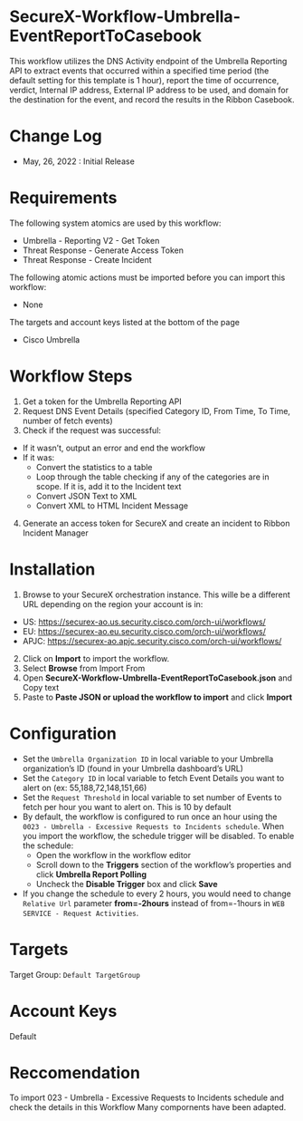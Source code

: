 # SecureX-Workflow-Umbrella-EventReportToCasebook
This workflow utilizes the DNS Activity endpoint of the Umbrella Reporting API to extract events that occurred within a specified time period (the default setting for this template is 1 hour), report the time of occurrence, verdict, Internal IP address, External IP address to be used, and domain for the destination for the event, and record the results in the Ribbon Casebook.

# Change Log
- May, 26, 2022 : Initial Release

# Requirements
The following system atomics are used by this workflow:
- Umbrella - Reporting V2 - Get Token
- Threat Response - Generate Access Token
- Threat Response - Create Incident

The following atomic actions must be imported before you can import this workflow:
- None

The targets and account keys listed at the bottom of the page
- Cisco Umbrella

# Workflow Steps
1. Get a token for the Umbrella Reporting API
2. Request DNS Event Details (specified Category ID, From Time, To Time, number of fetch events)
3. Check if the request was successful:
 - If it wasn’t, output an error and end the workflow
 - If it was:
   - Convert the statistics to a table
   - Loop through the table checking if any of the categories are in scope. If it is, add it to the Incident text
   - Convert JSON Text to XML
   - Convert XML to HTML Incident Message
4. Generate an access token for SecureX and create an incident to Ribbon Incident Manager

# Installation
1. Browse to your SecureX orchestration instance. This wille be a different URL depending on the region your account is in:
 - US: https://securex-ao.us.security.cisco.com/orch-ui/workflows/
 - EU: https://securex-ao.eu.security.cisco.com/orch-ui/workflows/
 - APJC: https://securex-ao.apjc.security.cisco.com/orch-ui/workflows/
2. Click on **Import** to import the workflow.
3. Select **Browse** from Import From
4. Open **SecureX-Workflow-Umbrella-EventReportToCasebook.json** and Copy text
5. Paste to **Paste JSON or upload the workflow to import** and click **Import**

# Configuration
- Set the `Umbrella Organization ID` in local variable to your Umbrella organization’s ID (found in your Umbrella dashboard’s URL)
- Set the `Category ID` in local variable to fetch Event Details you want to alert on (ex: 55,188,72,148,151,66)
- Set the `Request Threshold` in local variable to set number of Events to fetch  per hour you want to alert on. This is 10 by default
- By default, the workflow is configured to run once an hour using the `0023 - Umbrella - Excessive Requests to Incidents schedule`. When you import the workflow, the schedule trigger will be disabled. To enable the schedule:
  - Open the workflow in the workflow editor
  - Scroll down to the **Triggers** section of the workflow’s properties and click **Umbrella Report Polling**
  - Uncheck the **Disable Trigger** box and click **Save**
- If you change the schedule to every 2 hours, you would need to change `Relative Url` parameter  **from=-2hours** instead of from=-1hours in `WEB SERVICE - Request Activities`.

# Targets
Target Group: `Default TargetGroup`

# Account Keys
Default

# Reccomendation
To import 023 - Umbrella - Excessive Requests to Incidents schedule and check the details in this Workflow
Many compornents have been adapted.
